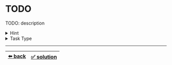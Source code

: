 # TODO

TODO: description

<details>

<summary>Hint</summary>

TODO: optional: hint description

</details>

<details>

<summary>Task Type</summary>

- __`TODO: Task Type`__
  <details>

  <summary><i><b><code>TODO: Approach</code></b></i></summary>

    TODO: abstract explanation of the Approach if Approach is used for the first time: TODO: The Approach is that ...

    TODO: expnanation of the logic of the solution and how the Approach is applied TODO: In order to solve this Task we ...

    TODO: optional: example of the logic of the solution

  </details>

</details>

---

| [:arrow_left: back](../README.md) | [:white_check_mark: solution](./solution.js) |
| :---: | :---: |

<!--
TODO: or:
| [:arrow_left: back](../README.md) | [:white_check_mark: solution](./solution.js) | [:white_check_mark: solution 2](./solution-2.js) |
| :---: | :---: | :---: |
-->
